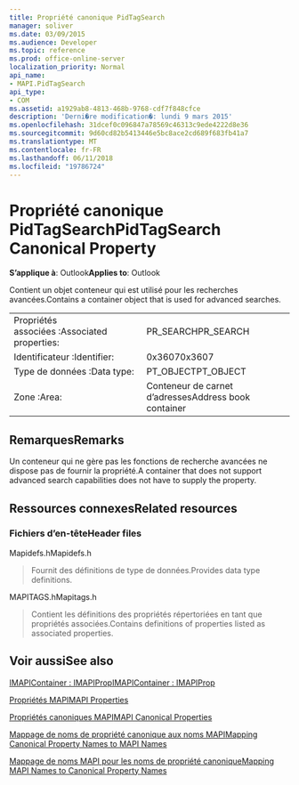 ```yaml
---
title: Propriété canonique PidTagSearch
manager: soliver
ms.date: 03/09/2015
ms.audience: Developer
ms.topic: reference
ms.prod: office-online-server
localization_priority: Normal
api_name:
- MAPI.PidTagSearch
api_type:
- COM
ms.assetid: a1929ab8-4813-468b-9768-cdf7f848cfce
description: 'Derni�re modification�: lundi 9 mars 2015'
ms.openlocfilehash: 31dcef0c096847a78569c46313c9ede4222d8e36
ms.sourcegitcommit: 9d60cd82b5413446e5bc8ace2cd689f683fb41a7
ms.translationtype: MT
ms.contentlocale: fr-FR
ms.lasthandoff: 06/11/2018
ms.locfileid: "19786724"
---
```

# <a name="pidtagsearch-canonical-property"></a><span data-ttu-id="8fba3-103">Propriété canonique PidTagSearch</span><span class="sxs-lookup"><span data-stu-id="8fba3-103">PidTagSearch Canonical Property</span></span>

  
  
<span data-ttu-id="8fba3-104">**S’applique à**: Outlook</span><span class="sxs-lookup"><span data-stu-id="8fba3-104">**Applies to**: Outlook</span></span> 
  
<span data-ttu-id="8fba3-105">Contient un objet conteneur qui est utilisé pour les recherches avancées.</span><span class="sxs-lookup"><span data-stu-id="8fba3-105">Contains a container object that is used for advanced searches.</span></span>
  
|||
|:-----|:-----|
|<span data-ttu-id="8fba3-106">Propriétés associées :</span><span class="sxs-lookup"><span data-stu-id="8fba3-106">Associated properties:</span></span>  <br/> |<span data-ttu-id="8fba3-107">PR_SEARCH</span><span class="sxs-lookup"><span data-stu-id="8fba3-107">PR_SEARCH</span></span>  <br/> |
|<span data-ttu-id="8fba3-108">Identificateur :</span><span class="sxs-lookup"><span data-stu-id="8fba3-108">Identifier:</span></span>  <br/> |<span data-ttu-id="8fba3-109">0x3607</span><span class="sxs-lookup"><span data-stu-id="8fba3-109">0x3607</span></span>  <br/> |
|<span data-ttu-id="8fba3-110">Type de données :</span><span class="sxs-lookup"><span data-stu-id="8fba3-110">Data type:</span></span>  <br/> |<span data-ttu-id="8fba3-111">PT_OBJECT</span><span class="sxs-lookup"><span data-stu-id="8fba3-111">PT_OBJECT</span></span>  <br/> |
|<span data-ttu-id="8fba3-112">Zone :</span><span class="sxs-lookup"><span data-stu-id="8fba3-112">Area:</span></span>  <br/> |<span data-ttu-id="8fba3-113">Conteneur de carnet d’adresses</span><span class="sxs-lookup"><span data-stu-id="8fba3-113">Address book container</span></span>  <br/> |
   
## <a name="remarks"></a><span data-ttu-id="8fba3-114">Remarques</span><span class="sxs-lookup"><span data-stu-id="8fba3-114">Remarks</span></span>

<span data-ttu-id="8fba3-115">Un conteneur qui ne gère pas les fonctions de recherche avancées ne dispose pas de fournir la propriété.</span><span class="sxs-lookup"><span data-stu-id="8fba3-115">A container that does not support advanced search capabilities does not have to supply the property.</span></span>
  
## <a name="related-resources"></a><span data-ttu-id="8fba3-116">Ressources connexes</span><span class="sxs-lookup"><span data-stu-id="8fba3-116">Related resources</span></span>

### <a name="header-files"></a><span data-ttu-id="8fba3-117">Fichiers d’en-tête</span><span class="sxs-lookup"><span data-stu-id="8fba3-117">Header files</span></span>

<span data-ttu-id="8fba3-118">Mapidefs.h</span><span class="sxs-lookup"><span data-stu-id="8fba3-118">Mapidefs.h</span></span>
  
> <span data-ttu-id="8fba3-119">Fournit des définitions de type de données.</span><span class="sxs-lookup"><span data-stu-id="8fba3-119">Provides data type definitions.</span></span>
    
<span data-ttu-id="8fba3-120">MAPITAGS.h</span><span class="sxs-lookup"><span data-stu-id="8fba3-120">Mapitags.h</span></span>
  
> <span data-ttu-id="8fba3-121">Contient les définitions des propriétés répertoriées en tant que propriétés associées.</span><span class="sxs-lookup"><span data-stu-id="8fba3-121">Contains definitions of properties listed as associated properties.</span></span>
    
## <a name="see-also"></a><span data-ttu-id="8fba3-122">Voir aussi</span><span class="sxs-lookup"><span data-stu-id="8fba3-122">See also</span></span>



[<span data-ttu-id="8fba3-123">IMAPIContainer : IMAPIProp</span><span class="sxs-lookup"><span data-stu-id="8fba3-123">IMAPIContainer : IMAPIProp</span></span>](imapicontainerimapiprop.md)


[<span data-ttu-id="8fba3-124">Propriétés MAPI</span><span class="sxs-lookup"><span data-stu-id="8fba3-124">MAPI Properties</span></span>](mapi-properties.md)
  
[<span data-ttu-id="8fba3-125">Propriétés canoniques MAPI</span><span class="sxs-lookup"><span data-stu-id="8fba3-125">MAPI Canonical Properties</span></span>](mapi-canonical-properties.md)
  
[<span data-ttu-id="8fba3-126">Mappage de noms de propriété canonique aux noms MAPI</span><span class="sxs-lookup"><span data-stu-id="8fba3-126">Mapping Canonical Property Names to MAPI Names</span></span>](mapping-canonical-property-names-to-mapi-names.md)
  
[<span data-ttu-id="8fba3-127">Mappage de noms MAPI pour les noms de propriété canonique</span><span class="sxs-lookup"><span data-stu-id="8fba3-127">Mapping MAPI Names to Canonical Property Names</span></span>](mapping-mapi-names-to-canonical-property-names.md)

